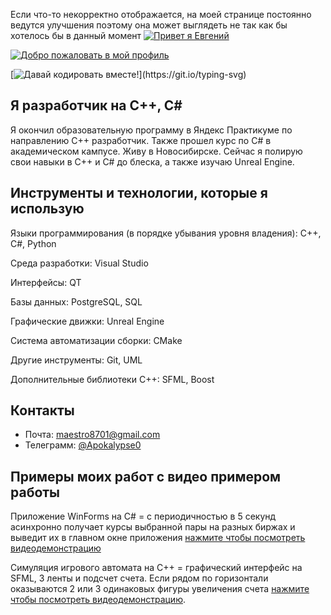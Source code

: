 Если что-то некорректно отображается, на моей странице постоянно ведутся улучшения поэтому она может выглядеть не так как бы хотелось бы в данный момент
[![Привет я Евгений](https://readme-typing-svg.demolab.com?font=Fira+Code&pause=1000&color=0E44FD&background=FF8B3A00&center=true&width=870&height=100&lines=Привет+я+Евгений)](https://git.io/typing-svg)

[![Добро пожаловать в мой профиль](https://readme-typing-svg.demolab.com?font=Fira+Code&pause=1000&color=00FF00&background=FF8B3A00&center=true&width=870&height=100&lines=Добро+пожаловать+в+мой+профиль)](https://git.io/typing-svg)

[![Давай кодировать вместе!](https://readme-typing-svg.demolab.com?font=Fira+Code&pause=1000&color=FF0000&background=FF8B3A00&center=true&width=870&height=100&lines=Давай+кодировать+вместе!)](https://git.io/typing-svg)
## Я разработчик на C++, C#
Я окончил образовательную программу в Яндекс Практикуме по направлению C++ разработчик. Также прошел курс по C# в академическом кампусе.
Живу в Новосибирске.
Сейчас я полирую свои навыки в C++ и C# до блеска, а также изучаю Unreal Engine.

## Инструменты и технологии, которые я использую
Языки программирования (в порядке убывания уровня владения): C++, C#, Python

Среда разработки: Visual Studio

Интерфейсы: QT

Базы данных: PostgreSQL, SQL

Графические движки: Unreal Engine

Система автоматизации сборки: CMake

Другие инструменты: Git, UML

Дополнительные библиотеки C++: SFML, Boost

## Контакты
- Почта: [maestro8701@gmail.com](maestro8701@gmail.com)
- Телеграмм: [@Apokalypse0](@Apokalypse0)

## Примеры моих работ с видео примером работы
Приложение WinForms на С# = с периодичностью в 5 секунд асинхронно получает курсы выбранной пары на разных биржах и выведит их в главном окне приложения [нажмите чтобы посмотреть видеодемонстрацию](https://youtu.be/N685u4717Wc)

Симуляция игрового автомата на С++ = графический интерфейс на SFML, 3 ленты и подсчет счета. Если рядом по горизонтали оказываются 2 или 3 одинаковых фигуры увеличения счета [нажмите чтобы посмотреть видеодемонстрацию](https://www.youtube.com/watch?v=rsspbTZuP6A&ab_channel=%D0%95%D0%B2%D0%B3%D0%B5%D0%BD%D0%B8%D0%B9%D0%90%D0%BD%D0%BA%D1%83%D1%86%D0%B0).



<!--
**Maestro8701/Maestro8701** is a ✨ _special_ ✨ repository because its `README.md` (this file) appears on your GitHub profile.

Here are some ideas to get you started:

- 🔭 I’m currently working on ...
- 🌱 I’m currently learning ...
- 👯 I’m looking to collaborate on ...
- 🤔 I’m looking for help with ...
- 💬 Ask me about ...
- 📫 How to reach me: ...
- 😄 Pronouns: ...
- ⚡ Fun fact: ...
-->
